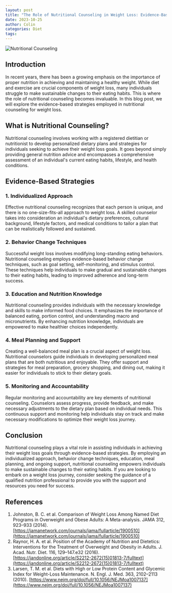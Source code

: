 ```yaml
---
layout: post
title: "The Role of Nutritional Counseling in Weight Loss: Evidence-Based Strategies"
date: 2023-10-25
author: Colin
categories: Diet
tags: 
---
```


![Nutritional Counseling](https://source.unsplash.com/1600x900/?nutrition,counseling)

## Introduction

In recent years, there has been a growing emphasis on the importance of proper nutrition in achieving and maintaining a healthy weight. While diet and exercise are crucial components of weight loss, many individuals struggle to make sustainable changes to their eating habits. This is where the role of nutritional counseling becomes invaluable. In this blog post, we will explore the evidence-based strategies employed in nutritional counseling for weight loss.

## What is Nutritional Counseling?

Nutritional counseling involves working with a registered dietitian or nutritionist to develop personalized dietary plans and strategies for individuals seeking to achieve their weight loss goals. It goes beyond simply providing general nutrition advice and encompasses a comprehensive assessment of an individual's current eating habits, lifestyle, and health conditions.

## Evidence-Based Strategies

### 1. Individualized Approach

Effective nutritional counseling recognizes that each person is unique, and there is no one-size-fits-all approach to weight loss. A skilled counselor takes into consideration an individual's dietary preferences, cultural background, lifestyle factors, and medical conditions to tailor a plan that can be realistically followed and sustained.

### 2. Behavior Change Techniques

Successful weight loss involves modifying long-standing eating behaviors. Nutritional counseling employs evidence-based behavior change techniques, such as goal setting, self-monitoring, and stimulus control. These techniques help individuals to make gradual and sustainable changes to their eating habits, leading to improved adherence and long-term success.

### 3. Education and Nutrition Knowledge

Nutritional counseling provides individuals with the necessary knowledge and skills to make informed food choices. It emphasizes the importance of balanced eating, portion control, and understanding macro and micronutrients. By enhancing nutrition knowledge, individuals are empowered to make healthier choices independently.

### 4. Meal Planning and Support

Creating a well-balanced meal plan is a crucial aspect of weight loss. Nutritional counselors guide individuals in developing personalized meal plans that are both nutritious and enjoyable. They offer support and strategies for meal preparation, grocery shopping, and dining out, making it easier for individuals to stick to their dietary goals.

### 5. Monitoring and Accountability

Regular monitoring and accountability are key elements of nutritional counseling. Counselors assess progress, provide feedback, and make necessary adjustments to the dietary plan based on individual needs. This continuous support and monitoring help individuals stay on track and make necessary modifications to optimize their weight loss journey.

## Conclusion

Nutritional counseling plays a vital role in assisting individuals in achieving their weight loss goals through evidence-based strategies. By employing an individualized approach, behavior change techniques, education, meal planning, and ongoing support, nutritional counseling empowers individuals to make sustainable changes to their eating habits. If you are looking to embark on a weight loss journey, consider seeking the guidance of a qualified nutrition professional to provide you with the support and resources you need for success.

## References

1. Johnston, B. C. et al. Comparison of Weight Loss Among Named Diet Programs in Overweight and Obese Adults: A Meta-analysis. JAMA 312, 923–933 (2014). [https://jamanetwork.com/journals/jama/fullarticle/1900510](https://jamanetwork.com/journals/jama/fullarticle/1900510)
2. Raynor, H. A. et al. Position of the Academy of Nutrition and Dietetics: Interventions for the Treatment of Overweight and Obesity in Adults. J. Acad. Nutr. Diet. 116, 129–147.e32 (2016). [https://jandonline.org/article/S2212-2672(15)01813-7/fulltext](https://jandonline.org/article/S2212-2672(15)01813-7/fulltext)
3. Larsen, T. M. et al. Diets with High or Low Protein Content and Glycemic Index for Weight-Loss Maintenance. N. Engl. J. Med. 363, 2102–2113 (2010). [https://www.nejm.org/doi/full/10.1056/NEJMoa1007137](https://www.nejm.org/doi/full/10.1056/NEJMoa1007137)